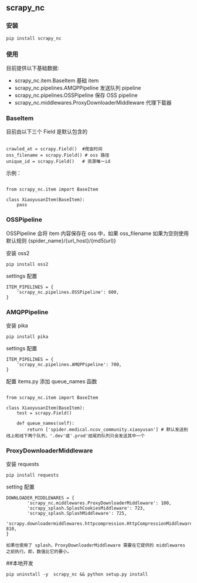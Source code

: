## scrapy_nc

### 安装

```
pip install scrapy_nc
```

### 使用

目前提供以下基础数据:

- scrapy_nc.item.BaseItem 基础 item
- scrapy_nc.pipelines.AMQPPipeline 发送队列 pipeline
- scrapy_nc.pipelines.OSSPipeline 保存 OSS pipeline
  <!-- - scrapy_nc.pipelines.RedisDuplicatesPipeline Redis 去重 Pipeline -->
- scrapy_nc.middlewares.ProxyDownloaderMiddleware 代理下载器


### BaseItem

目前由以下三个 Field 是默认包含的

```

crawled_at = scrapy.Field()  #爬虫时间
oss_filename = scrapy.Field() # oss 路径
unique_id = scrapy.Field()   # 资源唯一id
```

示例：

```

from scrapy_nc.item import BaseItem

class XiaoyusanItem(BaseItem):
    pass
```

### OSSPipeline

OSSPipeline 会将 item 内容保存在 oss 中，如果 oss_filename 如果为空则使用默认规则 {spider_name}/{url_host}/{md5(url)}

安装 oss2

```
pip install oss2
```

settings 配置

```
ITEM_PIPELINES = {
    'scrapy_nc.pipelines.OSSPipeline': 600,
}
```

### AMQPPipeline

安装 pika

```
pip install pika
```

settings 配置

```
ITEM_PIPELINES = {
    'scrapy_nc.pipelines.AMQPPipeline': 700,
}
```

配置 items.py 添加 queue_names 函数

```

from scrapy_nc.item import BaseItem

class XiaoyusanItem(BaseItem):
    test = scrapy.Field()

    def queue_names(self):
        return ['spider.medical.ncov_community.xiaoyusan'] # 默认发送到线上和线下两个队列，'.dev'或'.prod'结尾的队列只会发送其中一个

```

### ProxyDownloaderMiddleware

安装 requests

```
pip install requests
```

setting 配置

```
DOWNLOADER_MIDDLEWARES = {
        'scrapy_nc.middlewares.ProxyDownloaderMiddleware': 100,
        'scrapy_splash.SplashCookiesMiddleware': 723,
        'scrapy_splash.SplashMiddleware': 725,
        'scrapy.downloadermiddlewares.httpcompression.HttpCompressionMiddleware': 810,
}

如果也使用了 splash，ProxyDownloaderMiddleware 需要在它提供的 middlewares 之前执行。即，数值比它的要小。

```

##本地开发

```
pip uninstall -y  scrapy_nc && python setup.py install
```